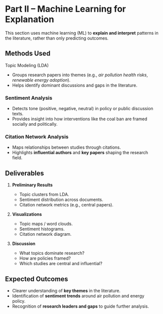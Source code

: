 # Part II – Machine Learning for Explanation  

This section uses machine learning (ML) to **explain and interpret** patterns in the literature, rather than only predicting outcomes.  


## Methods Used  

Topic Modeling (LDA)  
- Groups research papers into themes (e.g., *air pollution health risks*, *renewable energy adoption*).  
- Helps identify dominant discussions and gaps in the literature.  

### Sentiment Analysis  
- Detects tone (positive, negative, neutral) in policy or public discussion texts.  
- Provides insight into how interventions like the coal ban are framed socially and politically.  

### Citation Network Analysis  
- Maps relationships between studies through citations.  
- Highlights **influential authors** and **key papers** shaping the research field.  

## Deliverables  

1. **Preliminary Results**  
   - Topic clusters from LDA.  
   - Sentiment distribution across documents.  
   - Citation network metrics (e.g., central papers).  

2. **Visualizations**  
   - Topic maps / word clouds.  
   - Sentiment histograms.  
   - Citation network diagram.  

3. **Discussion**  
   - What topics dominate research?  
   - How are policies framed?  
   - Which studies are central and influential?  

## Expected Outcomes  

- Clearer understanding of **key themes** in the literature.  
- Identification of **sentiment trends** around air pollution and energy policy.  
- Recognition of **research leaders and gaps** to guide further analysis.  
